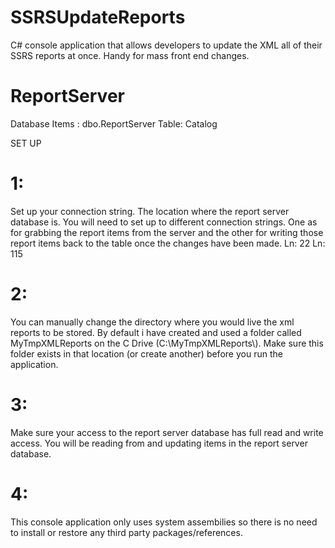# SSRSUpdateReports
C# console application that allows developers to update the XML all of their SSRS reports at once. Handy for mass front end changes.

# ReportServer
Database Items : 
dbo.ReportServer
Table: Catalog

SET UP
# 1: 
Set up your connection string. The location where the report server database is. You will need to set up to
different connection strings. One as for grabbing the report items from the server and the other for writing
those report items back to the table once the changes have been made.
Ln: 22
Ln: 115

# 2:
You can manually change the directory where you would live the xml reports to be stored. By default i have 
created and used a folder called MyTmpXMLReports on the C Drive (C:\\MyTmpXMLReports\\). Make sure this folder
exists in that location (or create another) before you run the application.

# 3: 
Make sure your access to the report server database has full read and write access. You will be reading 
from and updating items in the report server database. 

# 4: 
This console application only uses system assembilies so there is no need to install or restore any third
party packages/references.

